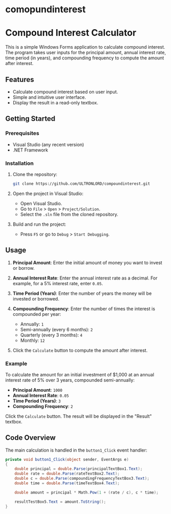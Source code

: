 # comopundinterest
# Compound Interest Calculator

This is a simple Windows Forms application to calculate compound interest. The program takes user inputs for the principal amount, annual interest rate, time period (in years), and compounding frequency to compute the amount after interest.

## Features

- Calculate compound interest based on user input.
- Simple and intuitive user interface.
- Display the result in a read-only textbox.

## Getting Started

### Prerequisites

- Visual Studio (any recent version)
- .NET Framework

### Installation

1. Clone the repository:
    ```bash
    git clone https://github.com/ULTRONLORD/compoundinterest.git
    ```

2. Open the project in Visual Studio:
    - Open Visual Studio.
    - Go to `File` > `Open` > `Project/Solution`.
    - Select the `.sln` file from the cloned repository.

3. Build and run the project:
    - Press `F5` or go to `Debug` > `Start Debugging`.

## Usage

1. **Principal Amount**: Enter the initial amount of money you want to invest or borrow.

2. **Annual Interest Rate**: Enter the annual interest rate as a decimal. For example, for a 5% interest rate, enter `0.05`.

3. **Time Period (Years)**: Enter the number of years the money will be invested or borrowed.

4. **Compounding Frequency**: Enter the number of times the interest is compounded per year:
    - Annually: `1`
    - Semi-annually (every 6 months): `2`
    - Quarterly (every 3 months): `4`
    - Monthly: `12`

5. Click the `Calculate` button to compute the amount after interest.

### Example

To calculate the amount for an initial investment of $1,000 at an annual interest rate of 5% over 3 years, compounded semi-annually:

- **Principal Amount**: `1000`
- **Annual Interest Rate**: `0.05`
- **Time Period (Years)**: `3`
- **Compounding Frequency**: `2`

Click the `Calculate` button. The result will be displayed in the "Result" textbox.

## Code Overview

The main calculation is handled in the `button1_Click` event handler:

```csharp
private void button1_Click(object sender, EventArgs e)
{
    double principal = double.Parse(principalTextBox1.Text);
    double rate = double.Parse(rateTextBox2.Text);
    double c = double.Parse(compoundingFrequencyTextBox3.Text);
    double time = double.Parse(timeTextBox4.Text);

    double amount = principal * Math.Pow(1 + (rate / c), c * time);

    resultTestBox5.Text = amount.ToString();
}

